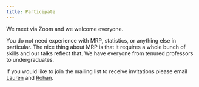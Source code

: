 ```yaml
---
title: Participate
---
```


We meet via Zoom and we welcome everyone. 

You do not need experience with MRP, statistics, or anything else in particular. The nice thing about MRP is that it requires a whole bunch of skills and our talks reflect that. We have everyone from tenured professors to undergraduates.

If you would like to join the mailing list to receive invitations please email [Lauren](mailto:lauren.kennedy729@gmail.com) and [Rohan](mailto:rohan.alexander@utoronto.ca). 

